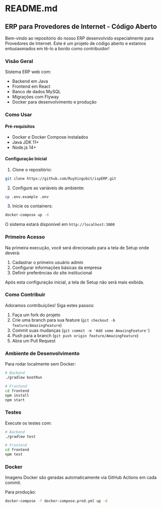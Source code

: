 # README.md

## ERP para Provedores de Internet - Código Aberto

Bem-vindo ao repositório do nosso ERP desenvolvido especialmente para Provedores de Internet. Este é um projeto de código aberto e estamos entusiasmados em tê-lo a bordo como contribuidor!

### Visão Geral
Sistema ERP web com:
- Backend em Java
- Frontend em React
- Banco de dados MySQL
- Migrações com Flyway
- Docker para desenvolvimento e produção

### Como Usar

#### Pré-requisitos
- Docker e Docker Compose instalados
- Java JDK 11+
- Node.js 14+

#### Configuração Inicial
1. Clone o repositório:
```bash
git clone https://github.com/RuyXingubit/ispERP.git
```

2. Configure as variáveis de ambiente:
```bash
cp .env.example .env
```

3. Inicie os containers:
```bash
docker-compose up -d
```

O sistema estará disponível em `http://localhost:3000`

### Primeiro Acesso
Na primeira execução, você será direcionado para a tela de Setup onde deverá:
1. Cadastrar o primeiro usuário admin
2. Configurar informações básicas da empresa
3. Definir preferências do site institucional

Após esta configuração inicial, a tela de Setup não será mais exibida.

### Como Contribuir
Adoramos contribuições! Siga estes passos:

1. Faça um fork do projeto
2. Crie uma branch para sua feature (`git checkout -b feature/AmazingFeature`)
3. Commit suas mudanças (`git commit -m 'Add some AmazingFeature'`)
4. Push para a branch (`git push origin feature/AmazingFeature`)
5. Abra um Pull Request

### Ambiente de Desenvolvimento
Para rodar localmente sem Docker:
```bash
# Backend
./gradlew bootRun

# Frontend
cd frontend
npm install
npm start
```

### Testes
Execute os testes com:
```bash
# Backend
./gradlew test

# Frontend
cd frontend
npm test
```

### Docker
Imagens Docker são geradas automaticamente via GitHub Actions em cada commit.

Para produção:
```bash
docker-compose -f docker-compose.prod.yml up -d
```
